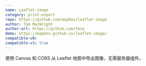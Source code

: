 ```yaml
---
name: Leaflet-image
category: print-export
repo: https://github.com/mapbox/leaflet-image
author: Tom MacWright
author-url: https://github.com/tmcw
demo: https://mapbox.github.io/leaflet-image/
compatible-v0:
compatible-v1: true
---
```


使用 Canvas 和 CORS 从 Leaflet 地图中导出图像，无需服务器组件。
